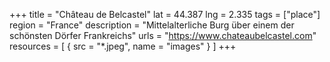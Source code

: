 +++
title = "Château de Belcastel"
lat = 44.387
lng = 2.335
tags = ["place"]
region = "France"
description = "Mittelalterliche Burg über einem der schönsten Dörfer Frankreichs"
urls = "https://www.chateaubelcastel.com"
resources = [
    { src = "*.jpeg", name = "images" }
]
+++